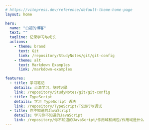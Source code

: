 ```yaml
---
# https://vitepress.dev/reference/default-theme-home-page
layout: home

hero:
  name: "白褶的博客"
  text: ""
  tagline: 记录学习与成长
  actions:
    - theme: brand
      text: Git
      link: /repository/StudyNotes/git/git-config
    - theme: alt
      text: Markdown Examples
      link: /markdown-examples

features:
  - title: 学习笔记
    details: 点滴学习，随时记录
    link: /repository/StudyNotes/git/git-config
  - title: TypeScript
    details: 学习 TypeScript 语法
    link: /repository/TypeScript/TS运行与调试
  - title: 你不知道的JavaScript
    details: 学习你不知道的JavaScript
    link: /repository/你不知道的JavaScript/作用域和闭包/作用域是什么
---
```


